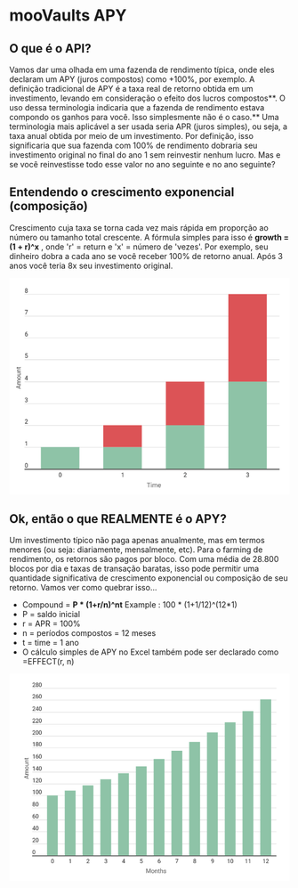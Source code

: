 # mooVaults APY

## **O que é o API?**

Vamos dar uma olhada em uma fazenda de rendimento típica, onde eles declaram um APY (juros compostos) como +100%, por exemplo. A definição tradicional de APY é a taxa real de retorno obtida em um investimento, levando em consideração o efeito dos lucros compostos**. O uso dessa terminologia indicaria que a fazenda de rendimento estava compondo os ganhos para você. Isso simplesmente não é o caso.** Uma terminologia mais aplicável a ser usada seria APR (juros simples), ou seja, a taxa anual obtida por meio de um investimento. Por definição, isso significaria que sua fazenda com 100% de rendimento dobraria seu investimento original no final do ano 1 sem reinvestir nenhum lucro. Mas e se você reinvestisse todo esse valor no ano seguinte e no ano seguinte?

## **Entendendo o crescimento exponencial (composição)**

Crescimento cuja taxa se torna cada vez mais rápida em proporção ao número ou tamanho total crescente. A fórmula simples para isso é **growth = (1 + r)^x** , onde 'r' = return e 'x' = número de 'vezes'. Por exemplo, seu dinheiro dobra a cada ano se você receber 100% de retorno anual. Após 3 anos você teria 8x seu investimento original.

![growth = (1 + 100%)^3](<../.gitbook/assets/capture (2).png>)

## **Ok, então o que REALMENTE é o APY?**

Um investimento típico não paga apenas anualmente, mas em termos menores (ou seja: diariamente, mensalmente, etc). Para o farming de rendimento, os retornos são pagos por bloco. Com uma média de 28.800 blocos por dia e taxas de transação baratas, isso pode permitir uma quantidade significativa de crescimento exponencial ou composição de seu retorno. Vamos ver como quebrar isso...

* Compound = **P \* (1+r/n)^nt**                Example : 100 \* (1+1/12)^(12\*1)
* P = saldo inicial
* r = APR = 100%
* n = períodos compostos = 12 meses
* t = time = 1 ano
* O cálculo simples de APY no Excel também pode ser declarado como =EFFECT(r, n)

![Year 1 end would be 261 tokens or 161% APY versus 100% APR w/o compounding](<../.gitbook/assets/capture (3).png>)













